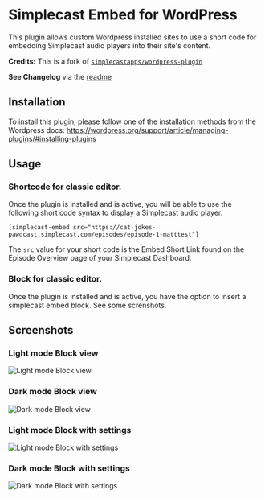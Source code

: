 # Simplecast Embed for WordPress

This plugin allows custom Wordpress installed sites to use a short code for embedding Simplecast audio players into their site's content.

**Credits:** This is a fork of [`simplecastapps/wordpress-plugin`](https://github.com/simplecastapps/wordpress-plugin)

**See Changelog** via the [readme](./readme.txt)

## Installation
To install this plugin, please follow one of the installation methods from the Wordpress docs: https://wordpress.org/support/article/managing-plugins/#installing-plugins

## Usage

### Shortcode for classic editor.

Once the plugin is installed and is active, you will be able to use the following short code syntax to display a Simplecast audio player.

```[simplecast-embed src="https://cat-jokes-pawdcast.simplecast.com/episodes/episode-1-matttest"]```

The `src` value for your short code is the Embed Short Link found on the Episode Overview page of your Simplecast Dashboard.

### Block for classic editor.

Once the plugin is installed and is active, you have the option to insert a simplecast embed block. See some screnshots.

## Screenshots

### Light mode Block view
![Light mode Block view](./.wordpress-org/screenshot-1.png)

### Dark mode Block view
![Dark mode Block view](./.wordpress-org/screenshot-2.png)

### Light mode Block with settings
![Light mode Block with settings](./.wordpress-org/screenshot-3.png)

### Dark mode Block with settings
![Dark mode Block with settings](./.wordpress-org/screenshot-4.png)